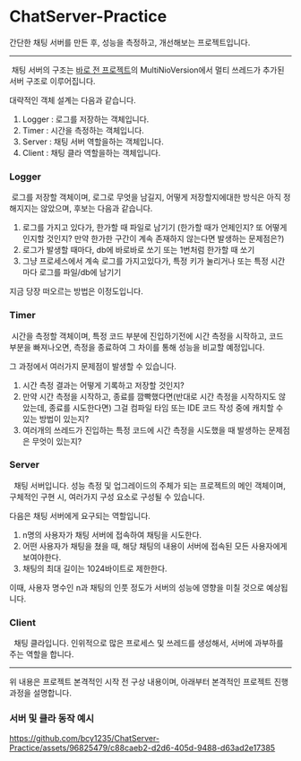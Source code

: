 # ChatServer-Practice

간단한 채팅 서버를 만든 후, 성능을 측정하고, 개선해보는 프로젝트입니다.

---

&nbsp;채팅 서버의 구조는 [바로 전 프로젝트](https://github.com/bcy1235/EchoServer-Client-Practice)의 MultiNioVersion에서 멀티 쓰레드가 추가된 서버 구조로 이루어집니다.

대략적인 객체 설계는 다음과 같습니다.

1. Logger : 로그를 저장하는 객체입니다.
2. Timer : 시간을 측정하는 객체입니다.
3. Server : 채팅 서버 역할을하는 객체입니다.
4. Client : 채팅 클라 역할을하는 객체입니다.

### Logger

&nbsp;로그를 저장할 객체이며, 로그로 무엇을 남길지, 어떻게 저장할지에대한 방식은 아직 정해지지는 않았으며, 후보는 다음과 같습니다.

1. 로그를 가지고 있다가, 한가할 때 파일로 남기기 (한가할 때가 언제인지? 또 어떻게 인지할 것인지? 만약 한가한 구간이 계속 존재하지 않는다면 발생하는 문제점은?)
2. 로그가 발생할 때마다, db에 바로바로 쏘기 또는 1번처럼 한가할 때 쏘기
3. 그냥 프로세스에서 계속 로그를 가지고있다가, 특정 키가 눌리거나 또는 특정 시간마다 로그를 파일/db에 남기기

지금 당장 떠오르는 방법은 이정도입니다.

### Timer

&nbsp;시간을 측정할 객체이며, 특정 코드 부분에 진입하기전에 시간 측정을 시작하고, 코드 부분을 빠져나오면, 측정을 종료하여 그 차이를 통해 성능을 비교할 예정입니다.

그 과정에서 여러가지 문제점이 발생할 수 있습니다.

1. 시간 측정 결과는 어떻게 기록하고 저장할 것인지?
2. 만약 시간 측정을 시작하고, 종료를 깜빡했다면(반대로 시간 측정을 시작하지도 않았는데, 종료를 시도한다면) 그걸 컴파일 타임 또는 IDE 코드 작성 중에 캐치할 수 있는 방법이 있는지?
3. 여러개의 쓰레드가 진입하는 특정 코드에 시간 측정을 시도했을 때 발생하는 문제점은 무엇이 있는지?

### Server

&nbsp; 채팅 서버입니다. 성능 측정 및 업그레이드의 주체가 되는 프로젝트의 메인 객체이며, 구체적인 구현 시, 여러가지 구성 요소로 구성될 수 있습니다.

다음은 채팅 서버에게 요구되는 역할입니다.

1. n명의 사용자가 채팅 서버에 접속하여 채팅을 시도한다.
2. 어떤 사용자가 채팅을 쳤을 때, 해당 채팅의 내용이 서버에 접속된 모든 사용자에게 보여야한다.
3. 채팅의 최대 길이는 1024바이트로 제한한다.

이때, 사용자 명수인 n과 채팅의 인풋 정도가 서버의 성능에 영향을 미칠 것으로 예상됩니다.

### Client

&nbsp; 채팅 클라입니다. 인위적으로 많은 프로세스 및 쓰레드를 생성해서, 서버에 과부하를 주는 역할을 합니다.

---

위 내용은 프로젝트 본격적인 시작 전 구상 내용이며, 아래부터 본격적인 프로젝트 진행 과정을 설명합니다.


### 서버 및 클라 동작 예시


https://github.com/bcy1235/ChatServer-Practice/assets/96825479/c88caeb2-d2d6-405d-9488-d63ad2e17385

